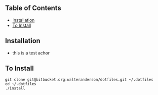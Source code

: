 ## Table of Contents
* [Installation](#installation)
* [To Install](#to-install)

## Installation

- this is a test achor


## To Install

```
git clone git@bitbucket.org:walteranderson/dotfiles.git ~/.dotfiles
cd ~/.dotfiles
./install
```



